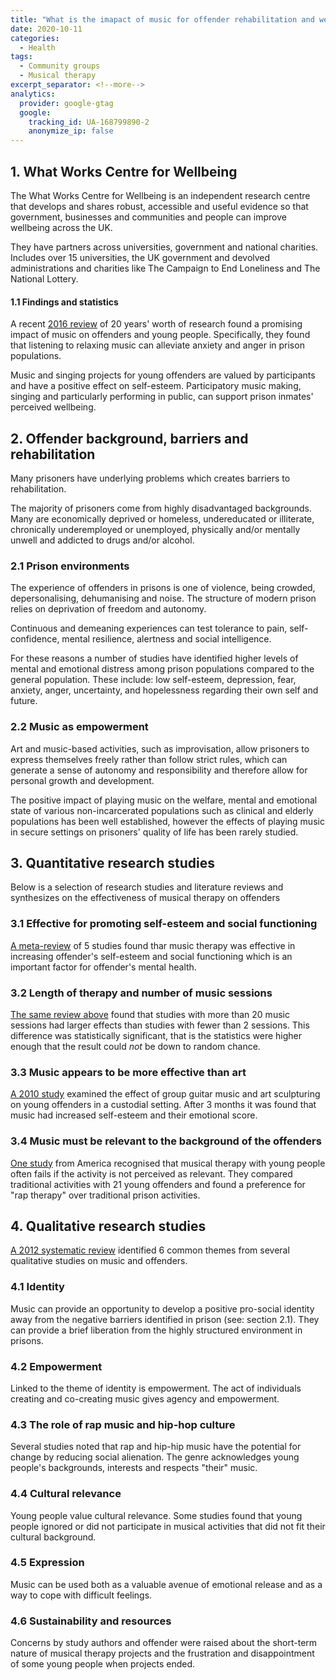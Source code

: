 ```yaml
---
title: "What is the imapact of music for offender rehabilitation and wellbeing?"
date: 2020-10-11
categories:
  - Health
tags:
  - Community groups
  - Musical therapy
excerpt_separator: <!--more-->
analytics:
  provider: google-gtag
  google:
    tracking_id: UA-168799890-2
    anonymize_ip: false
---
```


## 1. What Works Centre for Wellbeing

The What Works Centre for Wellbeing is an independent research centre that develops and shares robust, accessible and useful evidence so that government, businesses and communities and people can improve wellbeing across the UK.

They have partners across universities, government and national charities. Includes over 15 universities, the UK government and devolved administrations and charities like The Campaign to End Loneliness and The National Lottery.

#### 1.1 Findings and statistics

A recent [2016 review](https://whatworkswellbeing.org/resources/music-singing-and-wellbeing/) of 20 years' worth of research found a promising impact of music on offenders and young people. Specifically, they found that listening to relaxing music can alleviate anxiety and anger in prison populations.

Music and singing projects for young offenders are valued by participants and have a positive effect on self-esteem. Participatory music making, singing and particularly performing in public, can support prison inmates' perceived wellbeing.

## 2. Offender background, barriers and rehabilitation

Many prisoners have underlying problems which creates barriers to rehabilitation.

The majority of prisoners come from highly disadvantaged backgrounds. Many are economically deprived or homeless, undereducated or illiterate, chronically underemployed or unemployed, physically and/or mentally unwell and addicted to drugs and/or alcohol.

### 2.1 Prison environments

The experience of offenders in prisons is one of violence, being crowded, depersonalising, dehumanising and noise. The structure of modern prison relies on deprivation of freedom and autonomy.

Continuous and demeaning experiences can test tolerance to pain, self-confidence, mental resilience, alertness and social intelligence.

For these reasons a number of studies have identified higher levels of mental and emotional distress among prison populations compared to the general population. These include: low self-esteem, depression, fear, anxiety, anger, uncertainty, and hopelessness regarding their own self and future.

### 2.2 Music as empowerment

Art and music-based activities, such as improvisation, allow prisoners to express themselves freely rather than follow strict rules, which can generate a sense of autonomy and responsibility and therefore allow for personal growth and development.

The positive impact of playing music on the welfare, mental and emotional state of various non-incarcerated populations such as clinical and elderly populations has been well established, however the effects of playing music in secure settings on prisoners' quality of life has been rarely studied.

## 3. Quantitative research studies

Below is a selection of research studies and literature reviews and synthesizes on the effectiveness of musical therapy on offenders

### 3.1 Effective for promoting self-esteem and social functioning

[A meta-review](https://doi.org/10.1007/s11292-015-9250-y) of 5 studies found thar music therapy was effective in increasing offender's self-esteem and social functioning which is an important factor for offender's mental health.

### 3.2 Length of therapy and number of music sessions

[The same review above](https://doi.org/10.1007/s11292-015-9250-y) found that studies with more than 20 music sessions had larger effects than studies with fewer than 2 sessions. This difference was statistically significant, that is the statistics were higher enough that the result could *not* be down to random chance.

### 3.3 Music appears to be more effective than art

[A 2010 study](https://doi.org/10.1386/ijcm.3.1.47/1) examined the effect of group guitar music and art sculpturing on young offenders in a custodial setting. After 3 months it was found that music had increased self-esteem and their emotional score.

### 3.4 Music must be relevant to the background of the offenders

[One study](https://doi.org/10.1300/J009v26n03_06) from America recognised that musical therapy with young people often fails if the activity is not perceived as relevant. They compared traditional activities with 21 young offenders and found a preference for "rap therapy" over traditional prison activities.

## 4. Qualitative research studies

[A 2012 systematic review](https://doi.org/10.1093/heapro/das005) identified 6 common themes from several qualitative studies on music and offenders.

### 4.1 Identity

Music can provide an opportunity to develop a positive pro-social identity away from the negative barriers identified in prison (see: section 2.1). They can provide a brief liberation from the highly structured environment in prisons.

### 4.2 Empowerment

Linked to the theme of identity is empowerment. The act of individuals creating and co-creating music gives agency and empowerment.

### 4.3 The role of rap music and hip-hop culture

Several studies noted that rap and hip-hip music have the potential for change by reducing social alienation. The genre acknowledges young people's backgrounds, interests and respects "their" music.

### 4.4 Cultural relevance

Young people value cultural relevance. Some studies found that young people ignored or did not participate in musical activities that did not fit their cultural background.

### 4.5 Expression

Music can be used both as a valuable avenue of emotional release and as a way to cope with difficult feelings.

### 4.6 Sustainability and resources

Concerns by study authors and offender were raised about the short-term nature of musical therapy projects and the frustration and disappointment of some young people when projects ended.